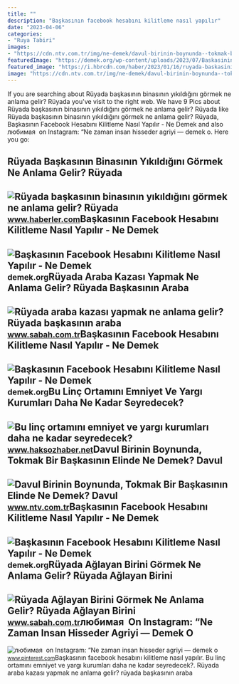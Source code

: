 ```yaml
---
title: ""
description: "Başkasının facebook hesabını kilitleme nasıl yapılır"
date: "2023-04-06"
categories:
- "Ruya Tabiri"
images:
- "https://cdn.ntv.com.tr/img/ne-demek/davul-birinin-boynunda--tokmak-bir-baskasinin-elinde_16521.jpg"
featuredImage: "https://demek.org/wp-content/uploads/2023/07/Baskasinin-Facebook-Hesabini-Kilitleme-Nasil-Yapilir6.jpg"
featured_image: "https://i.hbrcdn.com/haber/2023/01/16/ruyada-baskasinin-binasinin-yikildigini-gormek-ne-15563809_8344_amp.jpg"
image: "https://cdn.ntv.com.tr/img/ne-demek/davul-birinin-boynunda--tokmak-bir-baskasinin-elinde_16521.jpg"
---
```


If you are searching about Rüyada başkasının binasının yıkıldığını görmek ne anlama gelir? Rüyada you've visit to the right web. We have 9 Pics about Rüyada başkasının binasının yıkıldığını görmek ne anlama gelir? Rüyada like Rüyada başkasının binasının yıkıldığını görmek ne anlama gelir? Rüyada, Başkasının Facebook Hesabını Kilitleme Nasıl Yapılır - Ne Demek and also любимая ️ on Instagram: “Ne zaman insan hisseder agriyi — demek o. Here you go:

Rüyada Başkasının Binasının Yıkıldığını Görmek Ne Anlama Gelir? Rüyada
----------------------------------------------------------------------

 ![Rüyada başkasının binasının yıkıldığını görmek ne anlama gelir? Rüyada](https://i.hbrcdn.com/haber/2023/01/16/ruyada-baskasinin-binasinin-yikildigini-gormek-ne-15563809_8344_amp.jpg) <small>www.haberler.com</small>Başkasının Facebook Hesabını Kilitleme Nasıl Yapılır - Ne Demek
---------------------------------------------------------------

 ![Başkasının Facebook Hesabını Kilitleme Nasıl Yapılır - Ne Demek](https://demek.org/wp-content/uploads/2023/07/Baskasinin-Facebook-Hesabini-Kilitleme-Nasil-Yapilir6.jpg) <small>demek.org</small>Rüyada Araba Kazası Yapmak Ne Anlama Gelir? Rüyada Başkasının Araba
-------------------------------------------------------------------

 ![Rüyada araba kazası yapmak ne anlama gelir? Rüyada başkasının araba](https://iasbh.tmgrup.com.tr/f4af08/752/395/0/4/724/384?u=https://isbh.tmgrup.com.tr/sbh/2021/08/31/ruyada-araba-kazasi-yapmak-ne-anlama-gelir-ruyada-baskasinin-araba-kazasi-yaptigini-gormek-ne-demek-1630405746401.jpg) <small>www.sabah.com.tr</small>Başkasının Facebook Hesabını Kilitleme Nasıl Yapılır - Ne Demek
---------------------------------------------------------------

 ![Başkasının Facebook Hesabını Kilitleme Nasıl Yapılır - Ne Demek](https://demek.org/wp-content/uploads/2023/07/Baskasinin-Facebook-Hesabini-Kilitleme-Nasil-Yapilir1.jpg) <small>demek.org</small>Bu Linç Ortamını Emniyet Ve Yargı Kurumları Daha Ne Kadar Seyredecek?
---------------------------------------------------------------------

 ![Bu linç ortamını emniyet ve yargı kurumları daha ne kadar seyredecek?](https://www.haksozhaber.net/d/other/otobuste-baskasinin-fotografini-cektigi-iddia-edilen-kisiye-dayak-kamerada-68571.jpg) <small>www.haksozhaber.net</small>Davul Birinin Boynunda, Tokmak Bir Başkasının Elinde Ne Demek? Davul
--------------------------------------------------------------------

 ![Davul Birinin Boynunda, Tokmak Bir Başkasının Elinde Ne Demek? Davul](https://cdn.ntv.com.tr/img/ne-demek/davul-birinin-boynunda--tokmak-bir-baskasinin-elinde_16521.jpg) <small>www.ntv.com.tr</small>Başkasının Facebook Hesabını Kilitleme Nasıl Yapılır - Ne Demek
---------------------------------------------------------------

 ![Başkasının Facebook Hesabını Kilitleme Nasıl Yapılır - Ne Demek](https://demek.org/wp-content/uploads/2023/07/Baskasinin-Facebook-Hesabini-Kilitleme-Nasil-Yapilir4.jpg) <small>demek.org</small>Rüyada Ağlayan Birini Görmek Ne Anlama Gelir? Rüyada Ağlayan Birini
-------------------------------------------------------------------

 ![Rüyada Ağlayan Birini Görmek Ne Anlama Gelir? Rüyada Ağlayan Birini](https://iasbh.tmgrup.com.tr/225325/752/395/0/44/724/424?u=https://isbh.tmgrup.com.tr/sbh/2021/09/23/ruyada-aglayan-birini-gormek-ne-anlama-gelir-ruyada-baskasinin-aglamasi-ne-demek-1632376509791.jpg) <small>www.sabah.com.tr</small>любимая ️ On Instagram: “Ne Zaman Insan Hisseder Agriyi — Demek O
-----------------------------------------------------------------

 ![любимая ️ on Instagram: “Ne zaman insan hisseder agriyi — demek o](https://i.pinimg.com/originals/c1/24/d2/c124d28608b88908ec3bb40911cbd55f.jpg) <small>www.pinterest.com</small>Başkasının facebook hesabını kilitleme nasıl yapılır. Bu linç ortamını emniyet ve yargı kurumları daha ne kadar seyredecek?. Rüyada araba kazası yapmak ne anlama gelir? rüyada başkasının araba
